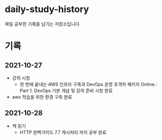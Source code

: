 # daily-study-history
매일 공부한 기록을 남기는 저장소입니다.

# 기록
## 2021-10-27
- 강의 시청
  - 한 번에 끝내는 AWS 인프라 구축과 DevOps 운영 초격차 패키지 Online.: Part 1. DevOps 기본 개념 및 강의 준비 시청 완료
- aws 학습을 위한 환경 구축 완료

## 2021-10-28
- 책 읽기
  - HTTP 완벽가이드 7.7 캐시처리 까지 공부 완료
